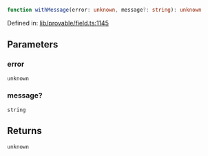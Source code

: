 ```ts
function withMessage(error: unknown, message?: string): unknown
```

Defined in: [lib/provable/field.ts:1145](https://github.com/o1-labs/o1js/blob/89b7d1522af805d6d4c45a96d7a9cbc29a457aec/src/lib/provable/field.ts#L1145)

## Parameters

### error

`unknown`

### message?

`string`

## Returns

`unknown`
